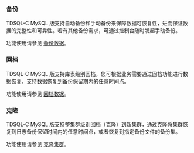 ### 备份
TDSQL-C MySQL 版支持自动备份和手动备份来保障数据可恢复性，进而保证数据的完整性和可靠性。若有其他备份需求，可通过控制台随时发起手动备份。

功能使用请参见 [备份数据](https://cloud.tencent.com/document/product/1003/37932)。

### 回档
TDSQL-C MySQL 版支持库表级别回档，您可根据业务需要通过回档功能进行数据恢复，支持数据恢复到备份保留期内的任意时间点。

功能使用请参见 [回档数据](https://cloud.tencent.com/document/product/1003/53305)。

### 克隆
TDSQL-C MySQL 版支持整集群级别回档（克隆）到新集群，通过克隆将集群恢复到日志备份保留时间内的任意时间点，或者恢复到指定备份文件的备份集。

功能使用请参见 [克隆集群](https://cloud.tencent.com/document/product/1003/53306)。
